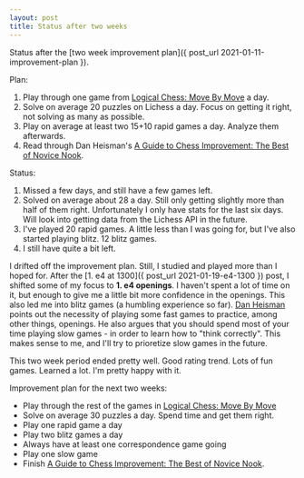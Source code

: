 ```yaml
---
layout: post
title: Status after two weeks
---
```


Status after the [two week improvement plan]({ post_url 2021-01-11-improvement-plan }). 

Plan:

1. Play through one game from [Logical Chess: Move By Move](https://www.amazon.com/dp/B08NQ1X176) a day. 
2. Solve on average 20 puzzles on Lichess a day. Focus on getting it right, not solving as many as possible. 
3. Play on average at least two 15+10 rapid games a day. Analyze them afterwards. 
4. Read through Dan Heisman's [A Guide to Chess Improvement: The Best of Novice Nook](https://www.amazon.com/dp/B004Z99LUM/).

Status:

1. Missed a few days, and still have a few games left.
2. Solved on average about 28 a day. Still only getting slightly more than half of them right. Unfortunately I only have stats for the last six days. Will look into getting data from the Lichess API in the future.
3. I've played 20 rapid games. A little less than I was going for, but I've also started playing blitz. 12 blitz games.
4. I still have quite a bit left.

I drifted off the improvement plan. Still, I studied and played more than I hoped for. After the [1. e4 at 1300]({ post_url 2021-01-19-e4-1300 }) post, I shifted some of my focus to **1. e4 openings**. I haven't spent a lot of time on it, but enough to give me a little bit more confidence in the openings. This also led me into blitz games (a humbling experience so far). [Dan Heisman](https://www.amazon.com/dp/B004Z99LUM/) points out the necessity of playing some fast games to practice, among other things, openings. He also argues that you should spend most of your time playing slow games - in order to learn how to "think correctly". This makes sense to me, and I'll try to prioretize slow games in the future. 

This two week period ended pretty well. Good rating trend. Lots of fun games. Learned a lot. I'm pretty happy with it. 

Improvement plan for the next two weeks:

- Play through the rest of the games in [Logical Chess: Move By Move](https://www.amazon.com/dp/B08NQ1X176)
- Solve on average 30 puzzles a day. Spend time and get them right.
- Play one rapid game a day
- Play two blitz games a day
- Always have at least one correspondence game going
- Play one slow game
- Finish [A Guide to Chess Improvement: The Best of Novice Nook](https://www.amazon.com/dp/B004Z99LUM/).